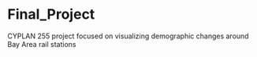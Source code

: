 # Final_Project
CYPLAN 255 project focused on visualizing demographic changes around Bay Area rail stations
